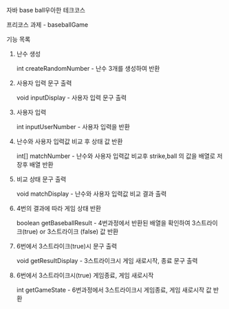 ﻿자바 base ball우아한 테크코스

프리코스 과제 - baseballGame

 기능 목록

1. 난수 생성

	int createRandomNumber
		- 난수 3개를 생성하여 반환


2. 사용자 입력 문구 출력

	void inputDisplay
		- 사용자 입력 문구 출력


3. 사용자 입력

	int inputUserNumber
		- 사용자 입력을 반환


4. 난수와 사용자 입력값 비교 후 상태 값 반환
	
	int[] matchNumber
		- 난수와 사용자 입력값 비교후 strike,ball 의 값을 배열로 저장후 배열 반환


5. 비교 상태 문구 출력

	void matchDisplay
		- 난수와 사용자 입력값 비교 결과 출력


6. 4번의 결과에 따라 게임 상태 반환
	
	boolean getBaseballResult
		- 4번과정에서 반환된 배열을 확인하여 3스트라이크(true) or 3스트라이크 (false) 값 반환

7. 6번에서 3스트라이크(true)시 문구 출력
		
	void getResultDisplay
		- 3스트라이크시 게임 새로시작, 종료 문구 출력


8. 6번에서 3스트라이크시(true) 게임종료, 게임 새로시작
	
	int getGameState
		- 6번과정에서 3스트라이크시 게임종료, 게임 새로시작 값 반환